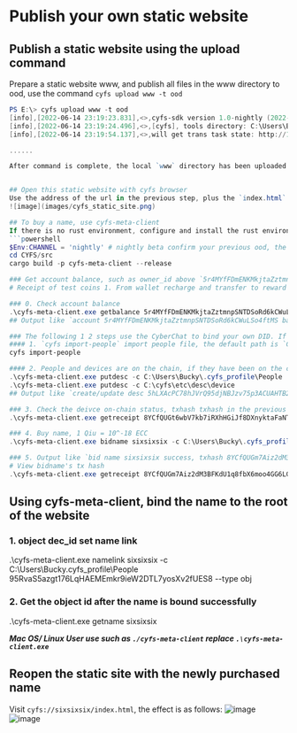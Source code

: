 # Publish your own static website

## Publish a static website using the upload command
Prepare a static website www, and publish all files in the www directory to ood, use the command `cyfs upload www -t ood`
```powershell
PS E:\> cyfs upload www -t ood
[info],[2022-06-14 23:19:23.831],<>,cyfs-sdk version 1.0-nightly (2022-06-13), index.js:49298
[info],[2022-06-14 23:19:24.496],<>,[cyfs], tools directory: C:\Users\Bucky\AppData\Roaming\npm\node_modules\cyfs-tool-nightly, cyfs. js:2538
[info],[2022-06-14 23:19:54.137],<>,will get trans task state: http://127.0.0.1:1322/trans/task/state [object Object], index.js: 71829

......

After command is complete, the local `www` directory has been uploaded to OOD and the only unique O-Link have been generated, you can use the cyfs browser to open cyfs://o/5r4MYfFDmENKMkjtaZztmnpSNTDSoRd6kCWuLSo4ftMS/95RvaS5azgt176LqHAEMEmkr9ieW2DTL7yosXv2fUES8/{directory internal path} to access the corresponding file


## Open this static website with cyfs browser
Use the address of the url in the previous step, plus the `index.html` website entry file placed under the www before, and copy and paste the final URL such as `cyfs://o/5r4MYfFDmENKMkjtaZztmnpSNTDSoRd6kCWuLSo4ftMS/95RvaS5azgt176LqHAEMEmkr9ieW2DTL7yosXv2fUES8/index.html` into the CYFS browser The address bar, the effect is as follows:
![image](images/cyfs_static_site.png)

## To buy a name, use cyfs-meta-client
If there is no rust environment, configure and install the rust environment, compile the `CYFS/src/tools/cyfs-meta-client` tool, and get an executable file cyfs-meta-client. For subsequent convenience, you can copy this file to your In the `bin` directory of the system, ***The following steps are all in `powershell` on windows 10, linux/mac users compile and install cyfs-meta-client accordingly***
```powershell
$Env:CHANNEL = 'nightly' # nightly beta confirm your previous ood, the browser's channel, if you don't specify an environment variable, the default is nightly
cd CYFS/src
cargo build -p cyfs-meta-client --release

### Get account balance, such as owner_id above `5r4MYfFDmENKMkjtaZztmnpSNTDSoRd6kCWuLSo4ftMS`, make sure there is enough balance, default 100 ECC
# Receipt of test coins 1. From wallet recharge and transfer to reward to the designated device of the object browser, 2. The faucet operation channel obtains the token

### 0. Check account balance
.\cyfs-meta-client.exe getbalance 5r4MYfFDmENKMkjtaZztmnpSNTDSoRd6kCWuLSo4ftMS
## Output like `account 5r4MYfFDmENKMkjtaZztmnpSNTDSoRd6kCWuLSo4ftMS balance 7999647900`

### The following 1 2 steps use the CyberChat to bind your own DID. If you need to use the second method of developer mode, please refer to `1. Create your own DID file.md` in `Use CYFS TOOL to bind DID` to ensure that .cyfs_profile\People key pair file is local
#### 1. `cyfs import-people` import people file, the default path is `C:\Users\Bucky\.cyfs_profile`, use Cyber ​​Chat to scan the QR code in the command line to complete the import
cyfs import-people

#### 2. People and devices are on the chain, if they have been on the chain before, skip this step
.\cyfs-meta-client.exe putdesc -c C:\Users\Bucky\.cyfs_profile\People
.\cyfs-meta-client.exe putdesc -c C:\cyfs\etc\desc\device
## Output like `create/update desc 5hLXAcPC78hJVrQ95djNBJzv75p3ACUAHTB2xtRvz6bZ success, txhash 8YCfQUGt6wbV7kb7iRXhHGiJf8DXnyktaFaNTQWTYg3G`

### 3. Check the deivce on-chain status, txhash txhash in the previous step, return ret: 0 means success
.\cyfs-meta-client.exe getreceipt 8YCfQUGt6wbV7kb7iRXhHGiJf8DXnyktaFaNTQWTYg3G

### 4. Buy name, 1 Qiu = 10^-18 ECC
.\cyfs-meta-client.exe bidname sixsixsix -c C:\Users\Bucky\.cyfs_profile\People -o 95RvaS5azgt176LqHAEMEmkr9ieW2DTL7yosXv2fUES8 500000 500000

### 5. Output like `bid name sixsixsix success, txhash 8YCfQUGm7Aiz2dM3BFKdU1q8fbX6moo4GG6LGzYA8Row`
# View bidname's tx hash
.\cyfs-meta-client.exe getreceipt 8YCfQUGm7Aiz2dM3BFKdU1q8fbX6moo4GG6LGzYA8Row

````

## Using cyfs-meta-client, bind the name to the root of the website
### 1. object dec_id set name link
.\cyfs-meta-client.exe namelink sixsixsix -c C:\Users\Bucky\.cyfs_profile\People 95RvaS5azgt176LqHAEMEmkr9ieW2DTL7yosXv2fUES8 --type obj

### 2. Get the object id after the name is bound successfully
.\cyfs-meta-client.exe getname sixsixsix

***Mac OS/ Linux User use such as `./cyfs-meta-client` replace `.\cyfs-meta-client.exe`***

## Reopen the static site with the newly purchased name
Visit `cyfs://sixsixsix/index.html`, the effect is as follows:
![image](images/cyfs_static_site_domain.png)
![image](images/cyfs_hello01.png)